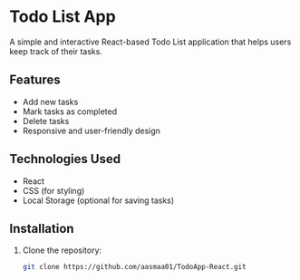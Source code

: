# Todo List App

A simple and interactive React-based Todo List application that helps users keep track of their tasks.

## Features

- Add new tasks
- Mark tasks as completed
- Delete tasks
- Responsive and user-friendly design

## Technologies Used

- React
- CSS (for styling)
- Local Storage (optional for saving tasks)

## Installation

1. Clone the repository:

   ```bash
   git clone https://github.com/aasmaa01/TodoApp-React.git
